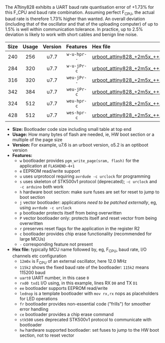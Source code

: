 The ATtiny828 exhibits a UART baud rate quantisation error of +1.73% for this F_CPU and baud rate combination. Assuming perfect F<sub>CPU</sub>, the actual baud rate is therefore 1.73% higher than wanted. An overall deviation (including that of the oscillator and that of the uploading computer) of up to 1.5% is well within communication tolerance. In practice, up to 2.5% deviation is likely to work with short cables and benign line noise.

|Size|Usage|Version|Features|Hex file|
|:-:|:-:|:-:|:-:|:--|
|240|256|u7.7|`w-u-hpr--`|[urboot_attiny828_+2m5x_++38k4_uart0_rxc2_txc3_lednop_fr_hw.hex](https://raw.githubusercontent.com/stefanrueger/urboot.hex/main/mcus/attiny828/external_oscillator/fcpu_+2m5x/br_++38k4/urboot_attiny828_+2m5x_++38k4_uart0_rxc2_txc3_lednop_fr_hw.hex)|
|284|320|u7.7|`w-u-jPr-c`|[urboot_attiny828_+2m5x_++38k4_uart0_rxc2_txc3_lednop_fr_ce.hex](https://raw.githubusercontent.com/stefanrueger/urboot.hex/main/mcus/attiny828/external_oscillator/fcpu_+2m5x/br_++38k4/urboot_attiny828_+2m5x_++38k4_uart0_rxc2_txc3_lednop_fr_ce.hex)|
|316|320|u7.7|`weu-jPr--`|[urboot_attiny828_+2m5x_++38k4_uart0_rxc2_txc3_ee_lednop_fr.hex](https://raw.githubusercontent.com/stefanrueger/urboot.hex/main/mcus/attiny828/external_oscillator/fcpu_+2m5x/br_++38k4/urboot_attiny828_+2m5x_++38k4_uart0_rxc2_txc3_ee_lednop_fr.hex)|
|342|384|u7.7|`weu-jPr-c`|[urboot_attiny828_+2m5x_++38k4_uart0_rxc2_txc3_ee_lednop_fr_ce.hex](https://raw.githubusercontent.com/stefanrueger/urboot.hex/main/mcus/attiny828/external_oscillator/fcpu_+2m5x/br_++38k4/urboot_attiny828_+2m5x_++38k4_uart0_rxc2_txc3_ee_lednop_fr_ce.hex)|
|324|512|u7.7|`weu-hpr-c`|[urboot_attiny828_+2m5x_++38k4_uart0_rxc2_txc3_ee_lednop_fr_ce_hw.hex](https://raw.githubusercontent.com/stefanrueger/urboot.hex/main/mcus/attiny828/external_oscillator/fcpu_+2m5x/br_++38k4/urboot_attiny828_+2m5x_++38k4_uart0_rxc2_txc3_ee_lednop_fr_ce_hw.hex)|
|428|512|u7.7|`wes-hpr-c`|[urboot_attiny828_+2m5x_++38k4_uart0_rxc2_txc3_ee_lednop_fr_ce_stk500_hw.hex](https://raw.githubusercontent.com/stefanrueger/urboot.hex/main/mcus/attiny828/external_oscillator/fcpu_+2m5x/br_++38k4/urboot_attiny828_+2m5x_++38k4_uart0_rxc2_txc3_ee_lednop_fr_ce_stk500_hw.hex)|

- **Size:** Bootloader code size including small table at top end
- **Usage:** How many bytes of flash are needed, ie, HW boot section or a multiple of the page size
- **Version:** For example, u7.6 is an urboot version, o5.2 is an optiboot version
- **Features:**
  + `w` bootloader provides `pgm_write_page(sram, flash)` for the application at `FLASHEND-4+1`
  + `e` EEPROM read/write support
  + `u` uses urprotocol requiring `avrdude -c urclock` for programming
  + `s` uses skeleton of STK500v1 protocol (deprecated); `-c urclock` and `-c arduino` both work
  + `h` hardware boot section: make sure fuses are set for reset to jump to boot section
  + `j` vector bootloader: applications *need to be patched externally*, eg, using `avrdude -c urclock`
  + `p` bootloader protects itself from being overwritten
  + `P` vector bootloader only: protects itself and reset vector from being overwritten
  + `r` preserves reset flags for the application in the register R2
  + `c` bootloader provides chip erase functionality (recommended for large MCUs)
  + `-` corresponding feature not present
- **Hex file:** typically MCU name followed by, eg, F<sub>CPU</sub>, baud rate, I/O channels etc configuration
  + `12m0x` is F<sub>CPU</sub> of an external oscillator, here 12.0 MHz
  + `115k2` shows the fixed baud rate of the bootloader: `115k2` means 115200 baud
  + `uart0` UART number, in this case `0`
  + `rxd0 txd1` I/O using, in this example, lines RX `D0` and TX `D1`
  + `ee` bootloader supports EEPROM read/write
  + `lednop` is a template bootloader with `mov rx,rx` nops as placeholders for LED operations
  + `fr` bootloader provides non-essential code ("frills") for smoother error handling
  + `ce` bootloader provides a chip erase command
  + `stk500` uses deprecated STK500v1 protocol to communicate with bootloader
  + `hw` hardware supported bootloader: set fuses to jump to the HW boot section, not to reset vector
